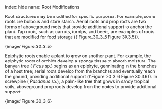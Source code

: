 index: hide
name: Root Modifications

Root structures may be modified for specific purposes. For example, some roots are bulbous and store starch. Aerial roots and prop roots are two forms of aboveground roots that provide additional support to anchor the plant. Tap roots, such as carrots, turnips, and beets, are examples of roots that are modified for food storage ({'Figure_30_3_5 Figure 30.3.5}).


{image:'Figure_30_3_5}
        

Epiphytic roots enable a plant to grow on another plant. For example, the epiphytic roots of orchids develop a spongy tissue to absorb moisture. The banyan tree ( *Ficus* sp.) begins as an epiphyte, germinating in the branches of a host tree; aerial roots develop from the branches and eventually reach the ground, providing additional support ({'Figure_30_3_6 Figure 30.3.6}). In screwpine ( *Pandanus* sp.), a palm-like tree that grows in sandy tropical soils, aboveground prop roots develop from the nodes to provide additional support.


{image:'Figure_30_3_6}
        
